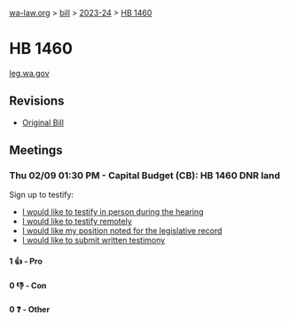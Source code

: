 [wa-law.org](/) > [bill](/bill/) > [2023-24](/bill/2023-24/) > [HB 1460](/bill/2023-24/hb/1460/)

# HB 1460
[leg.wa.gov](https://app.leg.wa.gov/billsummary?BillNumber=1460&Year=2023&Initiative=false)

## Revisions
* [Original Bill](1/)

## Meetings
### Thu 02/09 01:30 PM - Capital Budget (CB): HB 1460 DNR land
Sign up to testify:
* [I would like to testify in person during the hearing](https://app.leg.wa.gov/csi/Testifier/Add?chamber=House&mId=30641&aId=150870&caId=21201&tId=1)
* [I would like to testify remotely](https://app.leg.wa.gov/csi/Testifier/Add?chamber=House&mId=30641&aId=150870&caId=21201&tId=2)
* [I would like my position noted for the legislative record](https://app.leg.wa.gov/csi/Testifier/Add?chamber=House&mId=30641&aId=150870&caId=21201&tId=3)
* [I would like to submit written testimony](https://app.leg.wa.gov/csi/Testifier/Add?chamber=House&mId=30641&aId=150870&caId=21201&tId=4)

#### 1 👍 - Pro

#### 0 👎 - Con

#### 0 ❓ - Other
